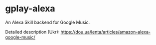 # gplay-alexa
An Alexa Skill backend for Google Music.

Detailed description (Ukr): https://dou.ua/lenta/articles/amazon-alexa-google-music/

